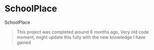 # SchoolPlace
SchoolPlace

> This project was completed around 6 months ago, Very old code moment, might update this fully with the new knowledge I have gained
